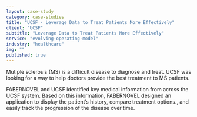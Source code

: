 ```yaml
---
layout: case-study
category: case-studies
title: "UCSF - Leverage Data to Treat Patients More Effectively"
client: "UCSF"
subtitle: "Leverage Data to Treat Patients More Effectively"
service: "evolving-operating-model"
industry: "healthcare"
img: ""
published: true
---
```


Mutiple sclerosis (MS) is a difficult disease to diagnose and treat. UCSF was looking for a way to help doctors provide the best treatment to MS patients.

FABERNOVEL and UCSF identified key medical information from across the UCSF system. Based on this information, FABERNOVEL designed an application to display the patient’s history,   compare treatment options., and easily track the progression of the disease over time.